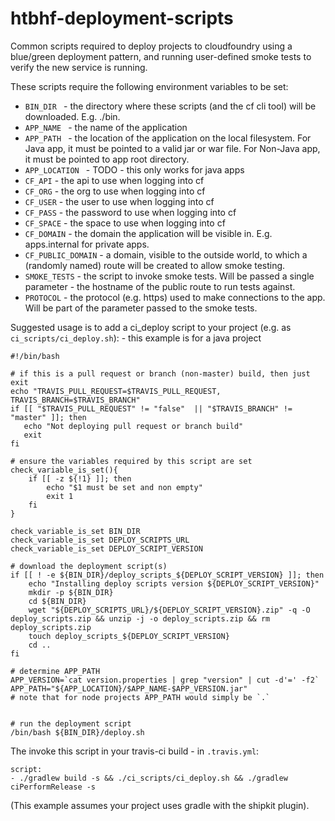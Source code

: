 # htbhf-deployment-scripts

Common scripts required to deploy projects to cloudfoundry using a blue/green deployment pattern,
and running user-defined smoke tests to verify the new service is running.

These scripts require the following environment variables to be set:

- `BIN_DIR ` - the directory where these scripts (and the cf cli tool) will be downloaded. E.g. ./bin.
- `APP_NAME ` - the name of the application
- `APP_PATH ` - the location of the application on the local filesystem. For Java app, it must be pointed to a valid jar or war file. For Non-Java app, it must be pointed to app root directory.
- `APP_LOCATION ` - TODO - this only works for java apps 
- `CF_API` - the api to use when logging into cf
- `CF_ORG` - the org to use when logging into cf
- `CF_USER` - the user to use when logging into cf
- `CF_PASS` - the password to use when logging into cf
- `CF_SPACE` - the space to use when logging into cf
- `CF_DOMAIN` - the domain the application will be visible in. E.g. apps.internal for private apps.
- `CF_PUBLIC_DOMAIN` - a domain, visible to the outside world, to which a (randomly named) route will be created to allow smoke testing. 
- `SMOKE_TESTS` - the script to invoke smoke tests. Will be passed a single parameter - the hostname of the public route to run tests against.
- `PROTOCOL` - the protocol (e.g. https) used to make connections to the app. Will be part of the parameter passed to the smoke tests.


Suggested usage is to add a ci_deploy script to your project (e.g. as `ci_scripts/ci_deploy.sh`): - this example is for a java project
```
#!/bin/bash

# if this is a pull request or branch (non-master) build, then just exit
echo "TRAVIS_PULL_REQUEST=$TRAVIS_PULL_REQUEST, TRAVIS_BRANCH=$TRAVIS_BRANCH"
if [[ "$TRAVIS_PULL_REQUEST" != "false"  || "$TRAVIS_BRANCH" != "master" ]]; then
   echo "Not deploying pull request or branch build"
   exit
fi

# ensure the variables required by this script are set
check_variable_is_set(){
    if [[ -z ${!1} ]]; then
        echo "$1 must be set and non empty"
        exit 1
    fi
}

check_variable_is_set BIN_DIR
check_variable_is_set DEPLOY_SCRIPTS_URL
check_variable_is_set DEPLOY_SCRIPT_VERSION

# download the deployment script(s)
if [[ ! -e ${BIN_DIR}/deploy_scripts_${DEPLOY_SCRIPT_VERSION} ]]; then
    echo "Installing deploy scripts version ${DEPLOY_SCRIPT_VERSION}"
    mkdir -p ${BIN_DIR}
    cd ${BIN_DIR}
    wget "${DEPLOY_SCRIPTS_URL}/${DEPLOY_SCRIPT_VERSION}.zip" -q -O deploy_scripts.zip && unzip -j -o deploy_scripts.zip && rm deploy_scripts.zip
    touch deploy_scripts_${DEPLOY_SCRIPT_VERSION}
    cd ..
fi

# determine APP_PATH
APP_VERSION=`cat version.properties | grep "version" | cut -d'=' -f2`
APP_PATH="${APP_LOCATION}/$APP_NAME-$APP_VERSION.jar"
# note that for node projects APP_PATH would simply be `.`


# run the deployment script
/bin/bash ${BIN_DIR}/deploy.sh
```
The invoke this script in your travis-ci build - in `.travis.yml`:
```
script:
- ./gradlew build -s && ./ci_scripts/ci_deploy.sh && ./gradlew ciPerformRelease -s
```
(This example assumes your project uses gradle with the shipkit plugin).
